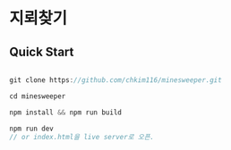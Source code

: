 # 지뢰찾기

## Quick Start
```js

git clone https://github.com/chkim116/minesweeper.git

cd minesweeper

npm install && npm run build

npm run dev
// or index.html을 live server로 오픈.
```